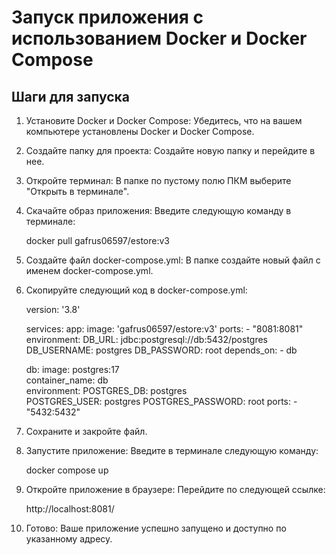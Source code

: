 # Запуск приложения с использованием Docker и Docker Compose

## Шаги для запуска

1. Установите Docker и Docker Compose: Убедитесь, что на вашем компьютере установлены Docker и Docker Compose.

2. Создайте папку для проекта: Создайте новую папку и перейдите в нее.

3. Откройте терминал: В папке по пустому полю ПКМ выберите "Открыть в терминале".

4. Скачайте образ приложения: Введите следующую команду в терминале:

   
   docker pull gafrus06597/estore:v3
   

5. Создайте файл docker-compose.yml: В папке создайте новый файл с именем docker-compose.yml.

6. Скопируйте следующий код в docker-compose.yml:

   
   version: '3.8'

   services:
     app:
       image: 'gafrus06597/estore:v3'
       ports:
         - "8081:8081"  
       environment:
         DB_URL: jdbc:postgresql://db:5432/postgres
         DB_USERNAME: postgres
         DB_PASSWORD: root
       depends_on:
         - db

     db:
       image: postgres:17  
       container_name: db  
       environment:
         POSTGRES_DB: postgres  
         POSTGRES_USER: postgres 
         POSTGRES_PASSWORD: root 
       ports:
         - "5432:5432"
   

7. Сохраните и закройте файл.

8. Запустите приложение: Введите в терминале следующую команду:

   
   docker compose up
   

9. Откройте приложение в браузере: Перейдите по следующей ссылке:

   
   http://localhost:8081/
   

10. Готово: Ваше приложение успешно запущено и доступно по указанному адресу.
